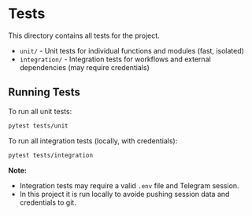 # Tests

This directory contains all tests for the project.

- `unit/` - Unit tests for individual functions and modules (fast, isolated)
- `integration/` - Integration tests for workflows and external dependencies (may require credentials)

## Running Tests

To run all unit tests:
```bash
pytest tests/unit
```

To run all integration tests (locally, with credentials):
```bash
pytest tests/integration
```

**Note:**  
- Integration tests may require a valid `.env` file and Telegram session.
- In this project it is run locally to avoide pushing session data and credentials to git.